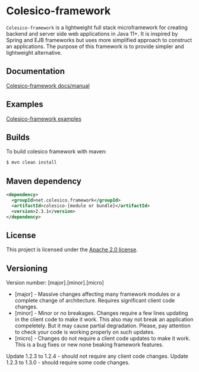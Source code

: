 # Colesico-framework

`Colesico-framework` is a lightweight full stack microframework for creating backend and server side web applications in Java 11+.
It is inspired by Spring and EJB frameworks but uses more simplified approach to construct an applications. The purpose of this framework is to provide simpler and lightweight alternative. 

## Documentation

 [Colesico-framework docs/manual](https://github.com/colesico/colesico-framework/blob/master/doc/src/asciidoc/framework.asciidoc)

## Examples

 [Colesico-framework examples](https://github.com/colesico/colesico-framework/tree/master/examples)

## Builds

To build colesico framework with maven:

```bash
$ mvn clean install
```

## Maven dependency

```xml
<dependency>
  <groupId>net.colesico.framework</groupId>
  <artifactId>colesico-[module or bundle]</artifactId>
  <version>2.3.1</version>
</dependency>
```

## License

This project is licensed under the
[Apache 2.0 license](https://www.apache.org/licenses/LICENSE-2.0.html).

## Versioning

Version number: [major].[minor].[micro]

* [major] - Massive changes affecting many framework 
modules or a complete change of architecture.
Requires significant client code changes.
* [minor] - Minor or no breakages. 
Changes require a few lines updating in the client code to make it work.
This also may not break an application compeletely. But it may cause partial degradation. 
Please, pay attention to check your code is working properly on such updates.
* [micro]  - Changes do not require a client code updates to make it work.
This is a bug fixes or new none beaking framework features.


Update 1.2.3 to 1.2.4 - should not require any client code changes.
Update 1.2.3 to 1.3.0 - should require some code changes.


